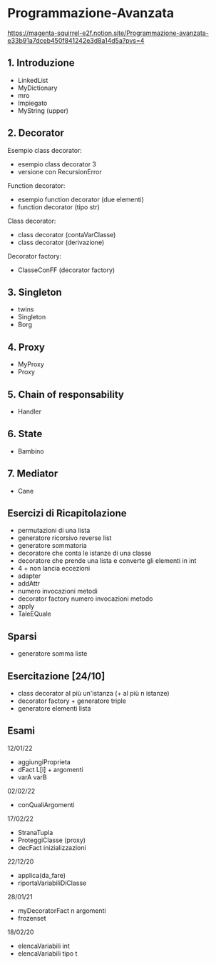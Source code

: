 # Programmazione-Avanzata
https://magenta-squirrel-e2f.notion.site/Programmazione-avanzata-e33b91a7dceb450f841242e3d8a14d5a?pvs=4

## 1. Introduzione
- LinkedList
- MyDictionary
- mro
- Impiegato
- MyString (upper)

## 2. Decorator
Esempio class decorator:
- esempio class decorator 3
- versione con RecursionError

Function decorator:
- esempio function decorator (due elementi)
- function decorator (tipo str)

Class decorator:
- class decorator (contaVarClasse)
- class decorator (derivazione)

Decorator factory:
- ClasseConFF (decorator factory)

## 3. Singleton
- twins
- Singleton
- Borg

## 4. Proxy
- MyProxy
- Proxy

## 5. Chain of responsability
- Handler

## 6. State
- Bambino

## 7. Mediator
- Cane

## Esercizi di Ricapitolazione
- permutazioni di una lista
- generatore ricorsivo reverse list
- generatore sommatoria
- decoratore che conta le istanze di una classe
- decoratore che prende una lista e converte gli elementi in int
- 4 + non lancia eccezioni
- adapter
- addAttr
- numero invocazioni metodi
- decorator factory numero invocazioni metodo
- apply
- TaleEQuale

## Sparsi

- generatore somma liste

## Esercitazione [24/10]
- class decorator al più un'istanza (+ al più n istanze)
- decorator factory + generatore triple
- generatore elementi lista

## Esami
12/01/22
- aggiungiProprieta
- dFact L[i] + argomenti
- varA varB

02/02/22
- conQualiArgomenti

17/02/22
- StranaTupla
- ProteggiClasse (proxy)
- decFact inizializzazioni

22/12/20
- applica(da_fare)
- riportaVariabiliDiClasse

28/01/21
- myDecoratorFact n argomenti
- frozenset

18/02/20
- elencaVariabili int
- elencaVariabili tipo t
